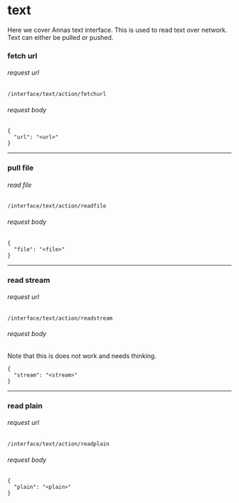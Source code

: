 # text
Here we cover Annas text interface. This is used to read text over network.
Text can either be pulled or pushed.

### fetch url

###### request url
```
/interface/text/action/fetchurl
```

###### request body
```
{
  "url": "<url>"
}
```

---

### pull file

###### read file
```
/interface/text/action/readfile
```

###### request body
```
{
  "file": "<file>"
}
```

---

### read stream

###### request url
```
/interface/text/action/readstream
```

###### request body
Note that this is does not work and needs thinking.
```
{
  "stream": "<stream>"
}
```

---

### read plain

###### request url
```
/interface/text/action/readplain
```

###### request body
```
{
  "plain": "<plain>"
}
```
